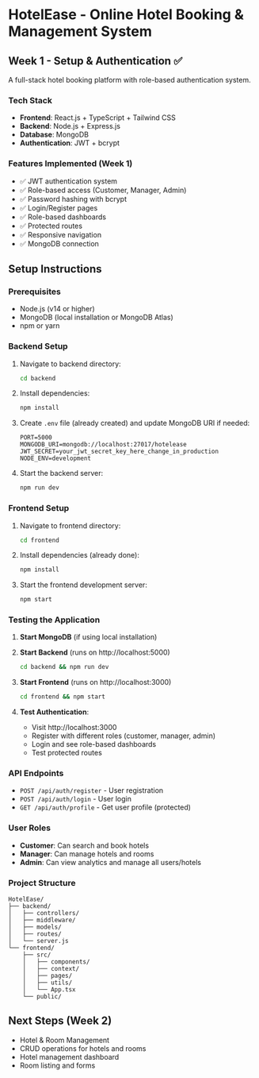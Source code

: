 # HotelEase - Online Hotel Booking & Management System

## Week 1 - Setup & Authentication ✅

A full-stack hotel booking platform with role-based authentication system.

### Tech Stack
- **Frontend**: React.js + TypeScript + Tailwind CSS
- **Backend**: Node.js + Express.js
- **Database**: MongoDB
- **Authentication**: JWT + bcrypt

### Features Implemented (Week 1)
- ✅ JWT authentication system
- ✅ Role-based access (Customer, Manager, Admin)
- ✅ Password hashing with bcrypt
- ✅ Login/Register pages
- ✅ Role-based dashboards
- ✅ Protected routes
- ✅ Responsive navigation
- ✅ MongoDB connection

## Setup Instructions

### Prerequisites
- Node.js (v14 or higher)
- MongoDB (local installation or MongoDB Atlas)
- npm or yarn

### Backend Setup
1. Navigate to backend directory:
   ```bash
   cd backend
   ```

2. Install dependencies:
   ```bash
   npm install
   ```

3. Create `.env` file (already created) and update MongoDB URI if needed:
   ```
   PORT=5000
   MONGODB_URI=mongodb://localhost:27017/hotelease
   JWT_SECRET=your_jwt_secret_key_here_change_in_production
   NODE_ENV=development
   ```

4. Start the backend server:
   ```bash
   npm run dev
   ```

### Frontend Setup
1. Navigate to frontend directory:
   ```bash
   cd frontend
   ```

2. Install dependencies (already done):
   ```bash
   npm install
   ```

3. Start the frontend development server:
   ```bash
   npm start
   ```

### Testing the Application

1. **Start MongoDB** (if using local installation)

2. **Start Backend** (runs on http://localhost:5000)
   ```bash
   cd backend && npm run dev
   ```

3. **Start Frontend** (runs on http://localhost:3000)
   ```bash
   cd frontend && npm start
   ```

4. **Test Authentication**:
   - Visit http://localhost:3000
   - Register with different roles (customer, manager, admin)
   - Login and see role-based dashboards
   - Test protected routes

### API Endpoints
- `POST /api/auth/register` - User registration
- `POST /api/auth/login` - User login
- `GET /api/auth/profile` - Get user profile (protected)

### User Roles
- **Customer**: Can search and book hotels
- **Manager**: Can manage hotels and rooms
- **Admin**: Can view analytics and manage all users/hotels

### Project Structure
```
HotelEase/
├── backend/
│   ├── controllers/
│   ├── middleware/
│   ├── models/
│   ├── routes/
│   └── server.js
└── frontend/
    ├── src/
    │   ├── components/
    │   ├── context/
    │   ├── pages/
    │   ├── utils/
    │   └── App.tsx
    └── public/
```

## Next Steps (Week 2)
- Hotel & Room Management
- CRUD operations for hotels and rooms
- Hotel management dashboard
- Room listing and forms